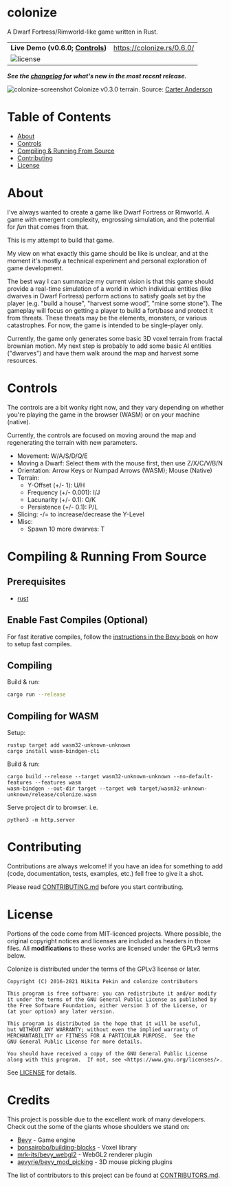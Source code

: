 # colonize

A Dwarf Fortress/Rimworld-like game written in Rust.

<table>
  <tr>
    <td><strong>Live Demo (v0.6.0; <a href="https://github.com/indiv0/colonize#controls">Controls</a>)</strong></td>
    <td><a href="https://colonize.rs/0.6.0/">https://colonize.rs/0.6.0/</td>
  </tr>
  <tr>
    <td colspan="2">
      <img src="https://img.shields.io/badge/license-GPL--3.0--or--later-blue.svg" alt="license"></img>
    </td>
  </tr>
</table>

***See the [changelog] for what's new in the most recent release.***

![colonize-screenshot](https://colonize.rs/colonize-v0.3.0.png "Colonize v0.3.0 - Game scene")
Colonize v0.3.0 terrain. Source: [Carter Anderson](https://github.com/cart)

# Table of Contents

* [About](#about)
* [Controls](#controls)
* [Compiling & Running From Source](#compiling--running-from-source)
* [Contributing](#contributing)
* [License](#license)

# About

I've always wanted to create a game like Dwarf Fortress or Rimworld.
A game with emergent complexity, engrossing simulation, and the potential for _fun_ that comes from that.

This is my attempt to build that game.

My view on what exactly this game should be like is unclear, and at the moment
it's mostly a technical experiment and personal exploration of game development.

The best way I can summarize my current vision is that this game should provide
a real-time simulation of a world in which individual entities (like dwarves in
Dwarf Fortress) perform actions to satisfy goals set by the player (e.g. "build a house",
"harvest some wood", "mine some stone"). The gameplay will focus on getting a
player to build a fort/base and protect it from threats. These threats may be
the elements, monsters, or various catastrophes. For now, the game is intended to
be single-player only.

Currently, the game only generates some basic 3D voxel terrain from fractal brownian motion.
My next step is probably to add some basic AI entities ("dwarves") and have them walk
around the map and harvest some resources.

# Controls

The controls are a bit wonky right now, and they vary depending on whether you're
playing the game in the browser (WASM) or on your machine (native).

Currently, the controls are focused on moving around the map and regenerating
the terrain with new parameters.

- Movement: W/A/S/D/Q/E
- Moving a Dwarf: Select them with the mouse first, then use Z/X/C/V/B/N
- Orientation: Arrow Keys or Numpad Arrows (WASM); Mouse (Native)
- Terrain:
    - Y-Offset (+/- 1): U/H
    - Frequency (+/- 0.001): I/J
    - Lacunarity (+/- 0.1): O/K
    - Persistence (+/- 0.1): P/L
- Slicing: -/= to increase/decrease the Y-Level
- Misc:
    - Spawn 10 more dwarves: T

# Compiling & Running From Source
## Prerequisites

* [rust](https://www.rust-lang.org)

## Enable Fast Compiles (Optional)

For fast iterative compiles, follow the [instructions in the Bevy book](https://bevyengine.org/learn/book/getting-started/setup/#enable-fast-compiles-optional)
on how to setup fast compiles.

## Compiling

Build & run:
```sh
cargo run --release
```

## Compiling for WASM

Setup:
```
rustup target add wasm32-unknown-unknown
cargo install wasm-bindgen-cli
```

Build & run:
```
cargo build --release --target wasm32-unknown-unknown --no-default-features --features wasm
wasm-bindgen --out-dir target --target web target/wasm32-unknown-unknown/release/colonize.wasm
```
Serve project dir to browser. i.e.
```
python3 -m http.server
```

# Contributing

Contributions are always welcome!
If you have an idea for something to add (code, documentation, tests, examples,
etc.) fell free to give it a shot.

Please read [CONTRIBUTING.md][contributing] before you start contributing.

# License

Portions of the code come from MIT-licenced projects.
Where possible, the original copyright notices and licenses are included as headers in those files.
All **modifications** to these works are licensed under the GPLv3 terms below.

Colonize is distributed under the terms of the GPLv3 license or later.

```
Copyright (C) 2016-2021 Nikita Pekin and colonize contributors

This program is free software: you can redistribute it and/or modify
it under the terms of the GNU General Public License as published by
the Free Software Foundation, either version 3 of the License, or
(at your option) any later version.

This program is distributed in the hope that it will be useful,
but WITHOUT ANY WARRANTY; without even the implied warranty of
MERCHANTABILITY or FITNESS FOR A PARTICULAR PURPOSE.  See the
GNU General Public License for more details.

You should have received a copy of the GNU General Public License
along with this program.  If not, see <https://www.gnu.org/licenses/>.
```

See [LICENSE][license-gpl] for details.

# Credits

This project is possible due to the excellent work of many developers.
Check out the some of the giants whose shoulders we stand on:
* [Bevy](https://bevyengine.org/) - Game engine
* [bonsairobo/building-blocks](https://github.com/bonsairobo/building-blocks) - Voxel library
* [mrk-its/bevy_webgl2](https://github.com/mrk-its/bevy_webgl2) - WebGL2 renderer plugin
* [aevyrie/bevy_mod_picking](https://github.com/aevyrie/bevy_mod_picking) - 3D mouse picking plugins

The list of contributors to this project can be found at
[CONTRIBUTORS.md][contributors].

[changelog]: https://github.com/indiv0/colonize/blob/master/CHANGELOG.md "Changelog"
[contributing]: https://github.com/indiv0/colonize/blob/master/CONTRIBUTING.md "Contribution guide"
[contributors]: https://github.com/indiv0/colonize/blob/master/CONTRIBUTORS.md "List of contributors"
[license-gpl]: https://github.com/indiv0/colonize/blob/master/LICENSE-MIT "GPLv3 license"
